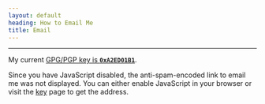 ```yaml
---
layout: default
heading: How to Email Me
title: Email
---
```


*** 
My current [GPG/PGP key is **`0xA2ED01B1`**][key].


<script type="text/javascript">
/* <![CDATA[ */
function perl_enkoder(){var kode=
"kode=\";)\\\">a/<liamE dneS>\\\"\\\\ten.dkcah@liam\\\"\\\\=ssalc \\\"\\\\t"+
"en.dkcah@liam\\\"\\\\=eltit \\\"\\\\ten.dkcah morf liaM=tcejbus?ten.dkcah@"+
"liam:otliam\\\"\\\\=ferh a<\\\"(etirw.tnemucod\";kode=kode.split('').rever"+
"se().join('')"
;var i,c,x;while(eval(kode));}perl_enkoder();
/* ]]> */
</script>

<noscript>Since you have JavaScript disabled, the anti-spam-encoded link
to email me was not displayed. You can either enable JavaScript in your 
browser or visit the [key] page to get the address.</noscript>

[key]: http://pgp.mit.edu:11371/pks/lookup?search=0xA2ED01B1
